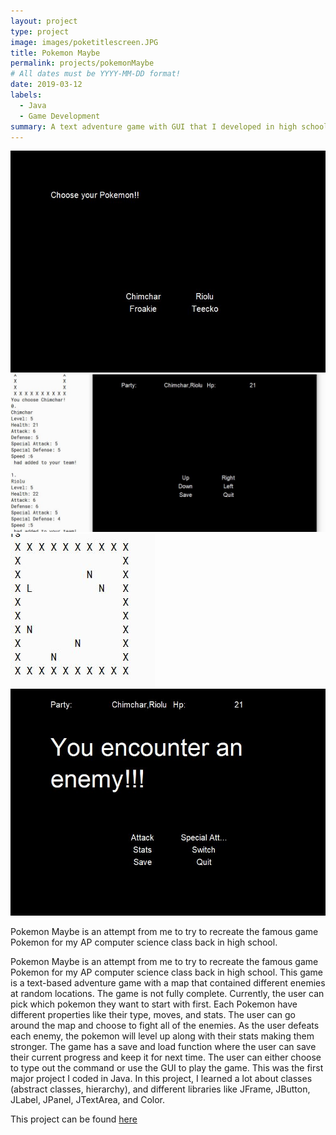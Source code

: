 ```yaml
---
layout: project
type: project
image: images/poketitlescreen.JPG
title: Pokemon Maybe
permalink: projects/pokemonMaybe
# All dates must be YYYY-MM-DD format!
date: 2019-03-12
labels:
  - Java
  - Game Development
summary: A text adventure game with GUI that I developed in high school.
---
```

<div class="ui small rounded images">
  <img class="ui image" src="../images/poke1.JPG">
  <img class="ui image" src="../images/poke2.JPG">
  <img class="ui image" src="../images/poke3.JPG">
  <img class="ui image" src="../images/poke4.JPG">
</div>


Pokemon Maybe is an attempt from me to try to recreate the famous game Pokemon for my AP computer science class back in high school.

Pokemon Maybe is an attempt from me to try to recreate the famous game Pokemon for my AP computer science class back in high school. This game is a text-based adventure game with a map that contained different enemies at random locations. The game is not fully complete. Currently, the user can pick which pokemon they want to start with first. Each Pokemon have different properties like their type, moves, and stats. The user can go around the map and choose to fight all of the enemies. As the user defeats each enemy, the pokemon will level up along with their stats making them stronger. The game has a save and load function where the user can save their current progress and keep it for next time. The user can either choose to type out the command or use the GUI to play the game. This was the first major project I coded in Java. In this project, I learned a lot about classes (abstract classes, hierarchy), and different libraries like JFrame, JButton, JLabel, JPanel, JTextArea, and Color. 

This project can be found <a href="https://github.com/wenhaoq20/pokemon-clone">here</a>

